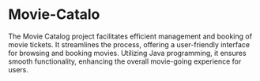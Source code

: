 # Movie-Catalo
The Movie Catalog project facilitates efficient management and booking of movie tickets. It streamlines the process, offering a user-friendly interface for browsing and booking movies. Utilizing Java programming, it ensures smooth functionality, enhancing the overall movie-going experience for users.
